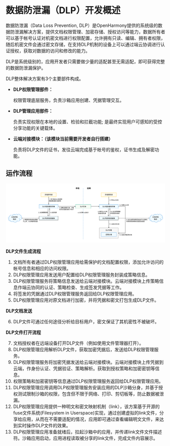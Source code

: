 # 数据防泄漏（DLP）开发概述

数据防泄漏（Data Loss Prevention, DLP）是OpenHarmony提供的系统级的数据防泄漏解决方案，提供文档权限管理、加密存储、授权访问等能力，数据所有者可以基于帐号认证对机密文档进行权限配置，允许拥有只读、编辑、拥有者权限，随后机密文件会通过密文存储，在支持DLP机制的设备上可以通过端云协调进行认证授权，获取对数据的访问和修改的能力。

DLP是系统级别的，应用开发者只需要做少量的适配甚至无需适配，即可获得完整的数据防泄漏保护。

DLP整体解决方案有3个主要部件构成。

- **DLP权限管理部件：**
  
  权限管理底层服务，负责沙箱应用创建、凭据管理交互。

- **DLP管理应用部件：**
  
  负责实现权限在本地的设置、检验和拦截功能; 是最终实现用户可感知的受控分享功能的关键载体。

- **云端对接模块：（该模块当前需要开发者自行搭建）**
  
  负责将DLP文件的证书，发往云端完成基于帐号的鉴权，证书生成及解密功能。

## 运作流程

![](figures/dlp-intro.png)

**DLP文件生成流程**

1. 文档所有者通过DLP权限管理应用给需保护的文档配置权限，添加允许访问的帐号信息和相应的访问权限。
2. DLP权限管理应用发送用户配置给DLP权限管理服务封装成策略信息。
3. DLP权限管理服务将策略信息发送给云端对接模块。云端对接模块上传策略信息作端云协同的认证、策略检查、生成签发凭据等工作。
4. 将签发的凭据通过DLP权限管理服务返回给DLP权限管理应用。
5. DLP权限管理应用对原文档进行加密，并将凭据和密文打包生成DLP文件。

**DLP文档发送**

6. DLP文件可通过任何途径分析给目标用户，密文保证了其机密性不被破坏。

**DLP文件打开流程**

7. 文档授权者在远端设备打开DLP文件（例如使用文件管理器打开）。
8. DLP权限管理应用解析DLP文件，获取加密凭据后，发送给DLP权限管理服务。
9. DLP权限管理服务将加密凭据发送给云端对接模块。云端对接模块上传凭据到云端，作身份认证、凭据验证、策略解析。获取到授权策略和加密密钥等信息。
10. 权限策略和加密密钥等信息通过DLP权限管理服务返回给DLP权限管理应用。
11. DLP权限管理应用调用DLP权限管理服务安装应用的DLP沙箱分身，并基于授权测试限制沙箱的权限，包含但不限于网络、打印、剪切板等，防止数据被泄漏。
12. DLP权限管理应用提供一种明文和密文映射机制（link），该方案基于开源的fuse文件系统(Filesystem in Userspace)实现，通过创建虚拟的link文件，分享给应用，从而在不需要适配的情况，应用即可通过查看编辑明文文件，来达到实时操作DLP文件的效果。
13. DLP权限管理应用准备就绪后，拉起沙箱中的应用，并传递link文件文件描述符。沙箱应用启动，应用进程读取被分享的link文件，完成文件内容展示。
